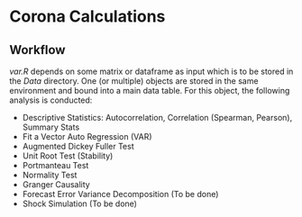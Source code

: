 # Corona Calculations

## Workflow
*var.R* depends on some matrix or dataframe as input which is to be stored in the *Data* directory.
One (or multiple) objects are stored in the same environment and bound into a main data table.
For this object, the following analysis is conducted:

- Descriptive Statistics: Autocorrelation, Correlation (Spearman, Pearson), Summary Stats
- Fit a Vector Auto Regression (VAR)
- Augmented Dickey Fuller Test
- Unit Root Test (Stability)
- Portmanteau Test
- Normality Test
- Granger Causality
- Forecast Error Variance Decomposition (To be done)
- Shock Simulation (To be done)